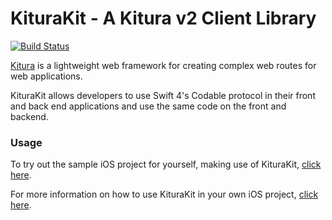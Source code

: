 # KituraKit -  A Kitura v2 Client Library

[![Build Status](https://travis-ci.org/IBM-Swift/KituraKit.svg?branch=master)](https://travis-ci.org/IBM-Swift/KituraKit)

[Kitura](http://kitura.io) is a lightweight web framework for creating complex web routes for web applications.

KituraKit allows developers to use Swift 4's Codable protocol in their front and back end applications and use the same code on the front and backend. 

### Usage

To try out the sample iOS project for yourself, making use of KituraKit, [click here](https://github.com/IBM-Swift/iOSSampleKituraKit).

For more information on how to use KituraKit in your own iOS project, [click here](https://github.com/IBM-Swift/iOSSampleKituraKit/blob/master/KituraiOS/KituraKit/README.md).
